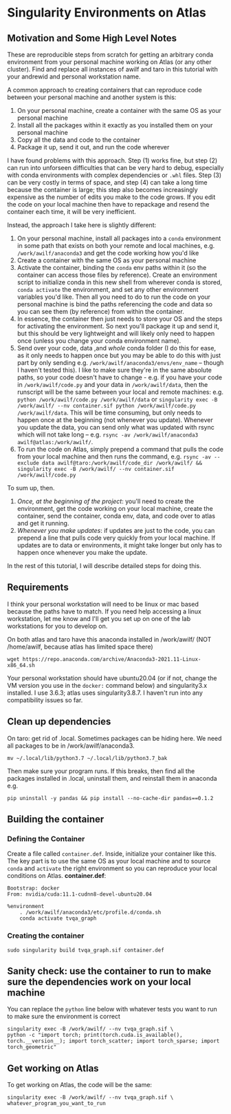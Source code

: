 # Singularity Environments on Atlas

## Motivation and Some High Level Notes
These are reproducible steps from scratch for getting an arbitrary conda environment from your personal machine working on Atlas (or any other cluster). Find and replace all instances of awilf and taro in this tutorial with your andrewid and personal workstation name.

A common approach to creating containers that can reproduce code between your personal machine and another system is this:
1. On your personal machine, create a container with the same OS as your personal machine
2. Install all the packages within it exactly as you installed them on your personal machine
3. Copy all the data and code to the container
4. Package it up, send it out, and run the code wherever

I have found problems with this approach.  Step (1) works fine, but step (2) can run into unforseen difficulties that can be very hard to debug, especially with conda environments with complex dependencies or `.whl` files.  Step (3) can be very costly in terms of space, and step (4) can take a long time because the container is large; this step also becomes increasingly expensive as the number of edits you make to the code grows.  If you edit the code on your local machine then have to repackage and resend the container each time, it will be very inefficient.

Instead, the approach I take here is slightly different:
1. On your personal machine, install all packages into a `conda` environment in some path that exists on both your remote and local machines, e.g. `/work/awilf/anaconda3` and get the code working how you'd like
2. Create a container with the same OS as your personal machine
3. Activate the container, binding the `conda` env paths within it (so the container can access those files by reference). Create an environment script to initialize conda in this new shell from wherever conda is stored, `conda activate` the environment, and set any other environment variables you'd like.  Then all you need to do to run the code on your personal machine is bind the paths referencing the code and data so you can see them (by reference) from within the container.
4. In essence, the container then just needs to store your OS and the steps for activating the environment. So next you'll package it up and send it, but this should be very lightweight and will likely only need to happen once (unless you change your conda environment name).
5. Send over your code, data ,and *whole* conda folder (I do this for ease, as it only needs to happen once but you may be able to do this with just part by only sending e.g. `/work/awilf/anaconda3/envs/env_name` – though I haven't tested this).  I like to make sure they're in the same absolute paths, so your code doesn't have to change - e.g. if you have your code in `/work/awilf/code.py` and your data in `/work/awilf/data`, then the runscript will be the same between your local and remote machines: e.g. `python /work/awilf/code.py /work/awilf/data` or `singularity exec -B /work/awilf/ --nv container.sif python /work/awilf/code.py /work/awilf/data`. This will be time consuming, but only needs to happen once at the beginning (not whenever you update).  Whenever you update the data, you can send only what was updated with rsync which will not take long – e.g. `rsync -av /work/awilf/anaconda3 awilf@atlas:/work/awilf/`.
6. To run the code on Atlas, simply prepend a command that pulls the code from your local machine and then runs the command, e.g. `rsync -av --exclude data awilf@taro:/work/awilf/code_dir /work/awilf/ && singularity exec -B /work/awilf/ --nv container.sif /work/awilf/code.py`

To sum up, then.  
1. *Once, at the beginning of the project*: you'll need to create the environment, get the code working on your local machine, create the container, send the container, conda env, data, and code over to atlas and get it running.
2. *Whenever you make updates*: if updates are just to the code, you can prepend a line that pulls code very quickly from your local machine.  If updates are to data or environments, it might take longer but only has to happen once whenever you make the update.

In the rest of this tutorial, I will describe detailed steps for doing this.

## Requirements
I think your personal workstation will need to be linux or mac based because the paths have to match.  If you need help accessing a linux workstation, let me know and I'll get you set up on one of the lab workstations for you to develop on.

On both atlas and taro have this anaconda installed in /work/awilf/ (NOT /home/awilf, because atlas has limited space there)
```
wget https://repo.anaconda.com/archive/Anaconda3-2021.11-Linux-x86_64.sh
```

Your personal workstation should have ubuntu20.04 (or if not, change the VM version you use in the `docker:` command below) and singularity3.x installed.  I use 3.6.3; atlas uses singularity3.8.7.  I haven't run into any compatibility issues so far.


## Clean up dependencies
On taro: get rid of .local.  Sometimes packages can be hiding here.  We need all packages to be in /work/awilf/anaconda3.
```
mv ~/.local/lib/python3.7 ~/.local/lib/python3.7_bak
```

Then make sure your program runs. If this breaks, then find all the packages installed in .local, uninstall them, and reinstall them in anaconda e.g.
```
pip uninstall -y pandas && pip install --no-cache-dir pandas==0.1.2
```

## Building the container

### Defining the Container
Create a file called `container.def`.  Inside, initialize your container like this.  The key part is to use the same OS as your local machine and to source `conda` and `activate` the right environment so you can reproduce your local conditions on Atlas.
**container.def**:
```
Bootstrap: docker
From: nvidia/cuda:11.1-cudnn8-devel-ubuntu20.04

%environment
    . /work/awilf/anaconda3/etc/profile.d/conda.sh
    conda activate tvqa_graph
```

### Creating the container
```
sudo singularity build tvqa_graph.sif container.def
```

## Sanity check: use the container to run to make sure the dependencies work on your local machine
You can replace the `python` line below with whatever tests you want to run to make sure the environment is correct
```
singularity exec -B /work/awilf/ --nv tvqa_graph.sif \
python -c "import torch; print(torch.cuda.is_available(), torch.__version__); import torch_scatter; import torch_sparse; import torch_geometric"
```

## Get working on Atlas
To get working on Atlas, the code will be the same:
```
singularity exec -B /work/awilf/ --nv tvqa_graph.sif \
whatever_program_you_want_to_run
```

